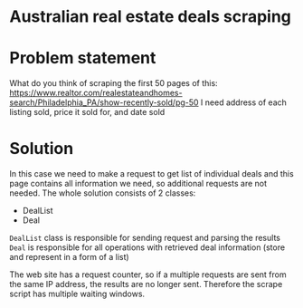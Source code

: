 # Australian real estate deals scraping

# Problem statement
What do you think of scraping the first 50 pages of this: https://www.realtor.com/realestateandhomes-search/Philadelphia_PA/show-recently-sold/pg-50
I need address of each listing sold, price it sold for, and date sold

# Solution
In this case we need to make a request to get list of individual deals and this page contains all information we need, so additional requests are not needed. The whole solution consists of 2 classes:
* DealList
* Deal

`DealList` class is responsible for sending request and parsing the results
`Deal` is responsible for all operations with retrieved deal information (store and represent in a form of a list)

The web site has a request counter, so if a multiple requests are sent from the same IP address, the results are no longer sent. Therefore the scrape script has multiple waiting windows.
